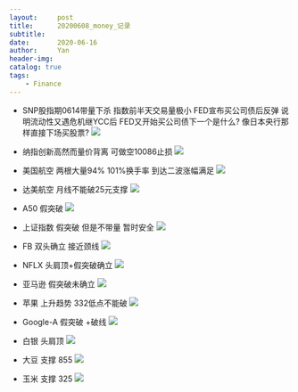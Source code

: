 ```yaml
---
layout:     post
title:      20200608_money_记录
subtitle:   
date:       2020-06-16
author:     Yan
header-img: 
catalog: true
tags:
    - Finance
---
```


* SNP股指期0614带量下杀 指数前半天交易量极小 FED宣布买公司债后反弹 说明流动性又遇危机继YCC后 FED又开始买公司债下一个是什么? 像日本央行那样直接下场买股票?
![](/img/276a7fa3.png)


* 纳指创新高然而量价背离 可做空10086止损
![](/img/6ef85557.png)


* 美国航空 两根大量94% 101%换手率 到达二波涨幅满足
![](/img/6a3e1db6.png)

* 达美航空 月线不能破25元支撑
![](/img/8c63e342.png)

* A50 假突破
![](/img/aba7c52b.png)

* 上证指数 假突破 但是不带量 暂时安全
![](/img/e9783e32.png)

* FB 双头确立 接近颈线
![](/img/0476a445.png)

* NFLX 头肩顶+假突破确立
![](/img/62ff43b4.png)

* 亚马逊 假突破未确立
![](/img/486c291a.png)

* 苹果 上升趋势 332低点不能破
![](/img/5b68d20d.png)

* Google-A 假突破 +破线
![](/img/34fc6fe0.png)

* 白银 头肩顶
![](/img/3597a2d7.png)

* 大豆 支撑 855
![](/img/c80fb47e.png)

* 玉米 支撑 325
![](/img/439c1bb8.png)